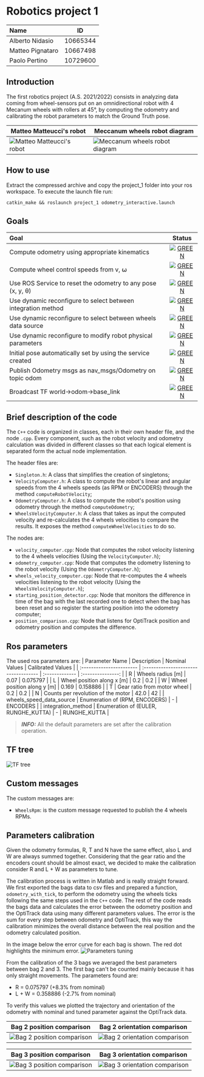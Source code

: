 # Robotics project 1

| Name             |    ID    |
| :--------------- | :------: |
| Alberto Nidasio  | 10665344 |
| Matteo Pignataro | 10667498 |
| Paolo Pertino    | 10729600 |

## Introduction
The first robotics project (A.S. 2021/2022) consists in analyzing data coming from wheel-sensors put on an omnidirectional robot with 4 Mecanum wheels with rollers at 45&deg;, by computing the odometry and calibrating the robot parameters to match the Ground Truth pose.

| Matteo Matteucci's robot                             | Meccanum wheels robot diagram                                                    |
| ---------------------------------------------------- | -------------------------------------------------------------------------------- |
| ![Matteo Matteucci's robot](assets/MM's%20robot.png) | ![Meccanum wheels robot diagram](assets/Meccanum%20wheels%20robot%20diagram.png) |

## How to use

Extract the compressed archive and copy the project_1 folder into your ros workspace.
To execute the launch file run:
```
catkin_make && roslaunch project_1 odometry_interactive.launch
```

## Goals
| Goal                                                                                          |                                                                                              Status                                                                                               |
| :-------------------------------------------------------------------------------------------- | :-----------------------------------------------------------------------------------------------------------------------------------------------------------------------------------------------: |
| Compute odometry using appropriate kinematics                                                 |    [![GREEN](https://via.placeholder.com/20/64dd17?text=+)](https://github.com/NidasioAlberto/robotics-2022-nidasio-pignataro-pertino/blob/master/src/project_1/src/shared/OdometryComputer.h)    |
| Compute wheel control speeds from v, ⍵                                                        | [![GREEN](https://via.placeholder.com/20/64dd17?text=+)](https://github.com/NidasioAlberto/robotics-2022-nidasio-pignataro-pertino/blob/master/src/project_1/src/shared/WheelsVelocityComputer.h) |
| Use ROS Service to reset the odometry to any pose (x, y, θ)                                   |      [![GREEN](https://via.placeholder.com/20/64dd17?text=+)](https://github.com/NidasioAlberto/robotics-2022-nidasio-pignataro-pertino/blob/master/src/project_1/srv/ResetStartingPose.srv)      |
| Use dynamic reconfigure to select between integration method                                  |   [![GREEN](https://via.placeholder.com/20/64dd17?text=+)](https://github.com/NidasioAlberto/robotics-2022-nidasio-pignataro-pertino/blob/master/src/project_1/cfg/odometryComputerParams.cfg)    |
| Use dynamic reconfigure to select between wheels data source                                  |   [![GREEN](https://via.placeholder.com/20/64dd17?text=+)](https://github.com/NidasioAlberto/robotics-2022-nidasio-pignataro-pertino/blob/master/src/project_1/cfg/velocityComputerParams.cfg)    |
| Use dynamic reconfigure to modify robot physical parameters                                   |   [![GREEN](https://via.placeholder.com/20/64dd17?text=+)](https://github.com/NidasioAlberto/robotics-2022-nidasio-pignataro-pertino/blob/master/src/project_1/cfg/velocityComputerParams.cfg)    |
| Initial pose automatically                                   set by using the service created | [![GREEN](https://via.placeholder.com/20/64dd17?text=+)](https://github.com/NidasioAlberto/robotics-2022-nidasio-pignataro-pertino/blob/master/src/project_1/src/starting_position_detector.cpp)  |
| Publish Odometry msgs as nav_msgs/Odometry on topic odom                                      |      [![GREEN](https://via.placeholder.com/20/64dd17?text=+)](https://github.com/NidasioAlberto/robotics-2022-nidasio-pignataro-pertino/blob/master/src/project_1/src/odometry_computer.cpp)      |
| Broadcast TF world->odom->base_link                                                           |      [![GREEN](https://via.placeholder.com/20/64dd17?text=+)](https://github.com/NidasioAlberto/robotics-2022-nidasio-pignataro-pertino/blob/master/src/project_1/src/odometry_computer.cpp)      |


## Brief description of the code

The `C++` code is organized in classes, each in their own header file, and the node `.cpp`.
Every component, such as the robot velocity and odometry calculation was divided in different classes so that each logical element is separated form the actual node implementation.

The header files are:
- `Singleton.h`: A class that simplifies the creation of singletons;
- `VelocityComputer.h`: A class to compute the robot's linear and angular speeds from the 4 wheels speeds (as RPM or ENCODERS) through the method `computeRobotVelocity`;
- `OdometryComputer.h`: A class to compute the robot's position using odometry through the method `computeOdometry`;
- `WheelsVelocityComputer.h`: A class that takes as input the computed velocity and re-calculates the 4 wheels velocities to compare the results. It exposes the method `computeWheelVelocities` to do so.

The nodes are:
- `velocity_computer.cpp`: Node that computes the robot velocity listening to the 4 wheels velocities (Using the `VelocityComputer.h`);
- `odometry_computer.cpp`: Node that computes the odometry listening to the robot velocity (Using the `OdometryComputer.h`);
- `wheels_velocity_computer.cpp`: Node that re-computes the 4 wheels velocities listening to the robot velocity (Using the `WheelsVelocityComputer.h`);
- `starting_position_detector.cpp`: Node that monitors the difference in time of the bag with the last recorded one to detect when the bag has been reset and so register the starting position into the odometry computer;
- `position_comparison.cpp`: Node that listens for OptiTrack position and odometry position and computes the difference.

## Ros parameters

The used ros parameters are:
| Parameter Name           | Description                          | Nominal Values | Calibrated Values |
| :----------------------- | :----------------------------------- | :------------- | :---------------: |
| R                        | Wheels radius [m]                    | 0.07           |     0.075797      |
| L                        | Wheel position along x [m]           | 0.2            |        0.2        |
| W                        | Wheel position along y [m]           | 0.169          |     0.158886      |
| T                        | Gear ratio from motor wheel          | 0.2            |        0.2        |
| N                        | Counts per revolution of the motor   | 42.0           |        42         |
| wheels_speed_data_source | Enumeration of (RPM, ENCODERS)       | -              |     ENCODERS      |
| integration_method       | Enumeration of (EULER, RUNGHE_KUTTA) | -              |   RUNGHE_KUTTA    |

> **_INFO:_** All the default parameters are set after the calibration operation.

## TF tree

![TF tree](assets/tftree.png)

## Custom messages

The custom messages are:
- `WheelsRpm`: is the custom message requested to publish the 4 wheels RPMs.

## Parameters calibration

Given the odometry formulas, R, T and N have the same effect, also L and W are always summed together. Considering that the gear ratio and the encoders count should be almost exact, we decided to make the calibration consider R and L + W as parameters to tune.

The calibration process is written in Matlab and is really straight forward. We first exported the bags data to csv files and prepared a function, `odometry_with_tick`, to perform the odometry using the wheels ticks following the same steps used in the `C++` code. The rest of the code reads the bags data and calculates the error between the odometry position and the OptiTrack data using many different parameters values. The error is the sum for every step between odometry and OptiTrack, this way the calibration minimizes the overall distance between the real position and the odometry calculated position.

In the image below the error curve for each bag is shown. The red dot highlights the minimum error.
![Parameters tuning](matlab/images/parameters_tuning.jpg)

From the calibration of the 3 bags we averaged the best parameters between bag 2 and 3. The first bag can't be counted mainly because it has only straight movements. The parameters found are:
- R = 0.075797 (+8.3% from nominal)
- L + W = 0.358886 (-2.7% from nominal)

To verify this values we plotted the trajectory and orientation of the odometry with nominal and tuned parameter against the OptiTrack data.

| Bag 2 position comparison                                                | Bag 2 orientation comparison                                                   |
| ------------------------------------------------------------------------ | ------------------------------------------------------------------------------ |
| ![Bag 2 position comparison](matlab/images/bag2_position_comparison.jpg) | ![Bag 2 orientation comparison](matlab/images/bag2_orientation_comparison.jpg) |

| Bag 3 position comparison                                                | Bag 3 orientation comparison                                                   |
| ------------------------------------------------------------------------ | ------------------------------------------------------------------------------ |
| ![Bag 3 position comparison](matlab/images/bag3_position_comparison.jpg) | ![Bag 3 orientation comparison](matlab/images/bag3_orientation_comparison.jpg) |
